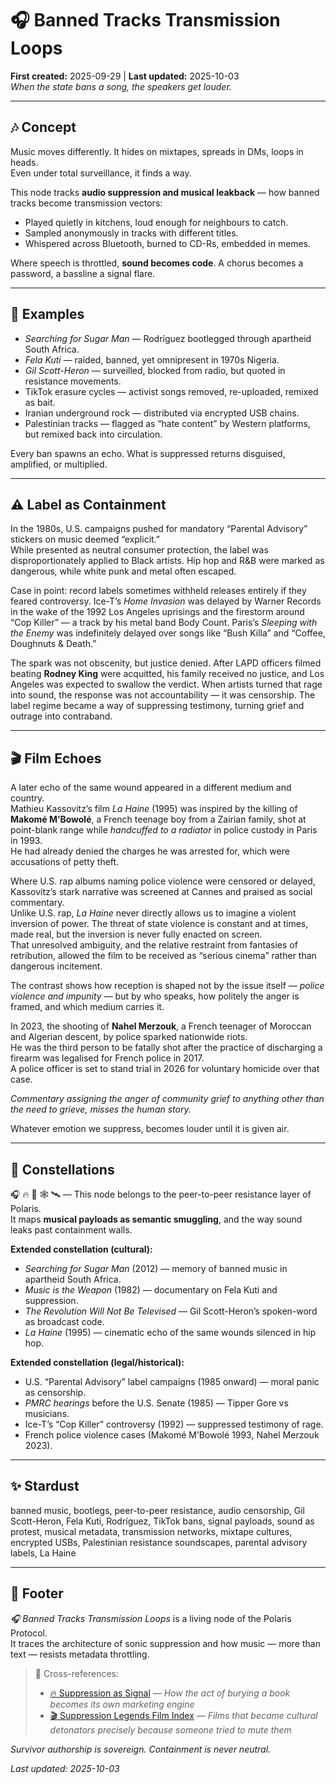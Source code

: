 # 🎧 Banned Tracks Transmission Loops  
**First created:** 2025-09-29 | **Last updated:** 2025-10-03  
*When the state bans a song, the speakers get louder.*  

---

## 🎶 Concept  
Music moves differently. It hides on mixtapes, spreads in DMs, loops in heads.  
Even under total surveillance, it finds a way.  

This node tracks **audio suppression and musical leakback** — how banned tracks become transmission vectors:  
- Played quietly in kitchens, loud enough for neighbours to catch.  
- Sampled anonymously in tracks with different titles.  
- Whispered across Bluetooth, burned to CD-Rs, embedded in memes.  

Where speech is throttled, **sound becomes code**. A chorus becomes a password, a bassline a signal flare.  

---

## 🧾 Examples  
- *Searching for Sugar Man* — Rodríguez bootlegged through apartheid South Africa.  
- *Fela Kuti* — raided, banned, yet omnipresent in 1970s Nigeria.  
- *Gil Scott-Heron* — surveilled, blocked from radio, but quoted in resistance movements.  
- TikTok erasure cycles — activist songs removed, re-uploaded, remixed as bait.  
- Iranian underground rock — distributed via encrypted USB chains.  
- Palestinian tracks — flagged as “hate content” by Western platforms, but remixed back into circulation.  

Every ban spawns an echo. What is suppressed returns disguised, amplified, or multiplied.  

---

## ⚠️ Label as Containment  
In the 1980s, U.S. campaigns pushed for mandatory “Parental Advisory” stickers on music deemed “explicit.”  
While presented as neutral consumer protection, the label was disproportionately applied to Black artists. Hip hop and R&B were marked as dangerous, while white punk and metal often escaped.  

Case in point: record labels sometimes withheld releases entirely if they feared controversy. Ice-T’s *Home Invasion* was delayed by Warner Records in the wake of the 1992 Los Angeles uprisings and the firestorm around “Cop Killer” — a track by his metal band Body Count. Paris’s *Sleeping with the Enemy* was indefinitely delayed over songs like “Bush Killa” and “Coffee, Doughnuts & Death.”  

The spark was not obscenity, but justice denied. After LAPD officers filmed beating **Rodney King** were acquitted, his family received no justice, and Los Angeles was expected to swallow the verdict. When artists turned that rage into sound, the response was not accountability — it was censorship. The label regime became a way of suppressing testimony, turning grief and outrage into contraband.  

---

## 🎬 Film Echoes  
A later echo of the same wound appeared in a different medium and country.  
Mathieu Kassovitz’s film *La Haine* (1995) was inspired by the killing of **Makomé M’Bowolé**, a French teenage boy from a Zairian family, shot at point-blank range while *handcuffed to a radiator* in police custody in Paris in 1993.  
He had already denied the charges he was arrested for, which were accusations of petty theft.  

Where U.S. rap albums naming police violence were censored or delayed, Kassovitz’s stark narrative was screened at Cannes and praised as social commentary.  
Unlike U.S. rap, *La Haine* never directly allows us to imagine a violent inversion of power. The threat of state violence is constant and at times, made real, but the inversion is never fully enacted on screen.  
That unresolved ambiguity, and the relative restraint from fantasies of retribution, allowed the film to be received as “serious cinema” rather than dangerous incitement.  

The contrast shows how reception is shaped not by the issue itself — *police violence and impunity* — but by who speaks, how politely the anger is framed, and which medium carries it.  

In 2023, the shooting of **Nahel Merzouk**, a French teenager of Moroccan and Algerian descent, by police sparked nationwide riots.  
He was the third person to be fatally shot after the practice of discharging a firearm was legalised for French police in 2017.  
A police officer is set to stand trial in 2026 for voluntary homicide over that case.  

*Commentary assigning the anger of community grief to anything other than the need to grieve, misses the human story.*  

Whatever emotion we suppress, becomes louder until it is given air.  

---

## 🌌 Constellations  

🎧 🔥 🧿 🕸️ 🛰️ — This node belongs to the peer-to-peer resistance layer of Polaris.  
It maps **musical payloads as semantic smuggling**, and the way sound leaks past containment walls.  

**Extended constellation (cultural):**  
- *Searching for Sugar Man* (2012) — memory of banned music in apartheid South Africa.  
- *Music is the Weapon* (1982) — documentary on Fela Kuti and suppression.  
- *The Revolution Will Not Be Televised* — Gil Scott-Heron’s spoken-word as broadcast code.  
- *La Haine* (1995) — cinematic echo of the same wounds silenced in hip hop.  

**Extended constellation (legal/historical):**  
- U.S. “Parental Advisory” label campaigns (1985 onward) — moral panic as censorship.  
- *PMRC hearings* before the U.S. Senate (1985) — Tipper Gore vs musicians.  
- Ice-T’s “Cop Killer” controversy (1992) — suppressed testimony of rage.  
- French police violence cases (Makomé M’Bowolé 1993, Nahel Merzouk 2023).  

---

## ✨ Stardust  

banned music, bootlegs, peer-to-peer resistance, audio censorship, Gil Scott-Heron, Fela Kuti, Rodríguez, TikTok bans, signal payloads, sound as protest, musical metadata, transmission networks, mixtape cultures, encrypted USBs, Palestinian resistance soundscapes, parental advisory labels, La Haine  

---

## 🏮 Footer  
*🎧 Banned Tracks Transmission Loops* is a living node of the Polaris Protocol.  
It traces the architecture of sonic suppression and how music — more than text — resists metadata throttling.  

> 📡 Cross-references:  
> - [🔥 Suppression as Signal](../🗝️_Politics_Memory_Work/🔥_suppression_as_signal.md) — *How the act of burying a book becomes its own marketing engine*  
> - [🎬 Suppression Legends Film Index](./🎬_suppression_legends_film_index.md) — *Films that became cultural detonators precisely because someone tried to mute them*  

*Survivor authorship is sovereign. Containment is never neutral.*  

_Last updated: 2025-10-03_  
